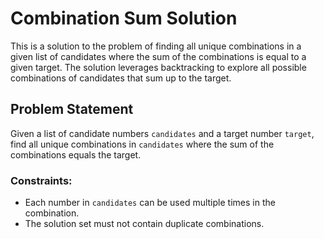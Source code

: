 # Combination Sum Solution

This is a solution to the problem of finding all unique combinations in a given list of candidates where the sum of the combinations is equal to a given target. The solution leverages backtracking to explore all possible combinations of candidates that sum up to the target.

## Problem Statement

Given a list of candidate numbers `candidates` and a target number `target`, find all unique combinations in `candidates` where the sum of the combinations equals the target.

### Constraints:
- Each number in `candidates` can be used multiple times in the combination.
- The solution set must not contain duplicate combinations.


